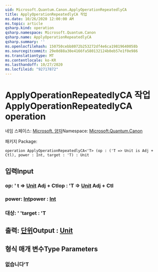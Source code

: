 ```yaml
---
uid: Microsoft.Quantum.Canon.ApplyOperationRepeatedlyCA
title: ApplyOperationRepeatedlyCA 작업
ms.date: 10/26/2020 12:00:00 AM
ms.topic: article
qsharp.kind: operation
qsharp.namespace: Microsoft.Quantum.Canon
qsharp.name: ApplyOperationRepeatedlyCA
qsharp.summary: ''
ms.openlocfilehash: 150750cebb8072b253272df4e6ca19819640058b
ms.sourcegitcommit: 29e0d88a30e4166fa580132124b0eb57e1f0e986
ms.translationtype: MT
ms.contentlocale: ko-KR
ms.lasthandoff: 10/27/2020
ms.locfileid: "92717872"
---
```

# <a name="applyoperationrepeatedlyca-operation"></a><span data-ttu-id="36f7c-102">ApplyOperationRepeatedlyCA 작업</span><span class="sxs-lookup"><span data-stu-id="36f7c-102">ApplyOperationRepeatedlyCA operation</span></span>

<span data-ttu-id="36f7c-103">네임 스페이스: [Microsoft. 양자](xref:Microsoft.Quantum.Canon)</span><span class="sxs-lookup"><span data-stu-id="36f7c-103">Namespace: [Microsoft.Quantum.Canon](xref:Microsoft.Quantum.Canon)</span></span>

<span data-ttu-id="36f7c-104">패키지 [](https://nuget.org/packages/)</span><span class="sxs-lookup"><span data-stu-id="36f7c-104">Package: [](https://nuget.org/packages/)</span></span>




```qsharp
operation ApplyOperationRepeatedlyCA<'T> (op : ('T => Unit is Adj + Ctl), power : Int, target : 'T) : Unit
```


## <a name="input"></a><span data-ttu-id="36f7c-105">입력</span><span class="sxs-lookup"><span data-stu-id="36f7c-105">Input</span></span>

### <a name="op--t--unit-adj--ctl"></a><span data-ttu-id="36f7c-106">op: ' t => [Unit](xref:microsoft.quantum.lang-ref.unit) Adj + Ctl</span><span class="sxs-lookup"><span data-stu-id="36f7c-106">op : 'T => [Unit](xref:microsoft.quantum.lang-ref.unit) Adj + Ctl</span></span>




### <a name="power--int"></a><span data-ttu-id="36f7c-107">power: [Int](xref:microsoft.quantum.lang-ref.int)</span><span class="sxs-lookup"><span data-stu-id="36f7c-107">power : [Int](xref:microsoft.quantum.lang-ref.int)</span></span>




### <a name="target--t"></a><span data-ttu-id="36f7c-108">대상: ' '</span><span class="sxs-lookup"><span data-stu-id="36f7c-108">target : 'T</span></span>





## <a name="output--unit"></a><span data-ttu-id="36f7c-109">출력: [단위](xref:microsoft.quantum.lang-ref.unit)</span><span class="sxs-lookup"><span data-stu-id="36f7c-109">Output : [Unit](xref:microsoft.quantum.lang-ref.unit)</span></span>



## <a name="type-parameters"></a><span data-ttu-id="36f7c-110">형식 매개 변수</span><span class="sxs-lookup"><span data-stu-id="36f7c-110">Type Parameters</span></span>

### <a name="t"></a><span data-ttu-id="36f7c-111">없습니다</span><span class="sxs-lookup"><span data-stu-id="36f7c-111">'T</span></span>

